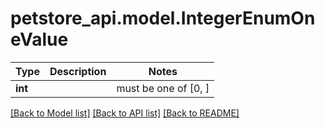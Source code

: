 # petstore_api.model.IntegerEnumOneValue

Type | Description | Notes
------------- | ------------- | -------------
**int** |  |  must be one of [0, ]

[[Back to Model list]](../../README.md#documentation-for-models) [[Back to API list]](../../README.md#documentation-for-api-endpoints) [[Back to README]](../../README.md)

